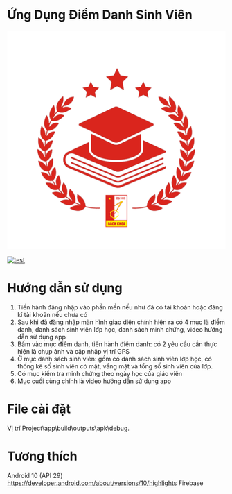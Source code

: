 # Ứng Dụng Điểm Danh Sinh Viên 

![ArchiTecture Logo](app/src/main/res/drawable/logo.png)

[![test](https://github.com/blocoio/android-template/workflows/test/badge.svg?branch=master)](https://github.com/hieunv2011/testfire/tree/main)

# Hướng dẫn sử dụng

1. Tiến hành đăng nhập vào phần mền nếu như đã có tài khoản hoặc đăng kí tài khoản nếu chưa có
2. Sau khi đã đăng nhập màn hình giao diện chính hiện ra có 4 mục là điểm danh, danh sách sinh viên lớp học, danh sách minh chứng, video hướng dẫn sử dụng app 
3. Bấm vào mục điểm danh, tiến hành điểm danh: có 2 yêu cầu cần thực hiện là chụp ảnh và cập nhập vị trí GPS
4. Ở mục danh sách sinh viên: gồm có danh sách sinh viên lớp học, có thống kê số sinh viên có mặt, vắng mặt và tổng số sinh viên của lớp.
5. Có mục kiểm tra minh chứng theo ngày học của giáo viên
6. Mục cuối cùng chính là video hướng dẫn sử dụng app

# File cài đặt

Vị trí Project\app\build\outputs\apk\debug. 

# Tương thích
Android 10 (API 29) https://developer.android.com/about/versions/10/highlights
Firebase
